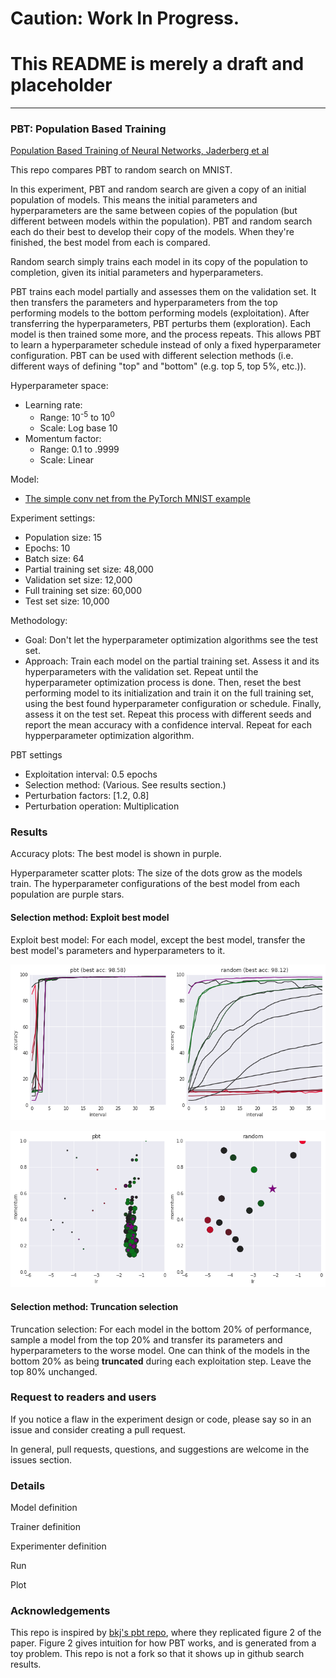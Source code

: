 # Caution: Work In Progress.

# This README is merely a draft and placeholder

---

### PBT: Population Based Training

[Population Based Training of Neural Networks, Jaderberg et al](https://arxiv.org/abs/1711.09846)

This repo compares PBT to random search on MNIST.

In this experiment, PBT and random search are given a copy of an initial population of models. This means the initial parameters and hyperparameters are the same between copies of the population (but different between models within the population). PBT and random search each do their best to develop their copy of the models. When they're finished, the best model from each is compared.

Random search simply trains each model in its copy of the population to completion, given its initial parameters and hyperparameters.

PBT trains each model partially and assesses them on the validation set. It then transfers the parameters and hyperparameters from the top performing models to the bottom performing models (exploitation). After transferring the hyperparameters, PBT perturbs them (exploration). Each model is then trained some more, and the process repeats. This allows PBT to learn a hyperparameter schedule instead of only a fixed hyperparameter configuration. PBT can be used with different selection methods (i.e. different ways of defining "top" and "bottom" (e.g. top 5, top 5%, etc.)).

Hyperparameter space:
- Learning rate:
    - Range: 10<sup>-5</sup> to 10<sup>0</sup>
    - Scale: Log base 10
- Momentum factor:
    - Range: 0.1 to .9999
    - Scale: Linear

Model:
- [The simple conv net from the PyTorch MNIST example](https://github.com/pytorch/examples/blob/master/mnist/main.py#L52)

Experiment settings:
- Population size: 15
- Epochs: 10
- Batch size: 64
- Partial training set size: 48,000
- Validation set size: 12,000
- Full training set size: 60,000
- Test set size: 10,000

Methodology:
- Goal: Don't let the hyperparameter optimization algorithms see the test set.
- Approach: Train each model on the partial training set. Assess it and its hyperparameters with the validation set. Repeat until the hyperparameter optimization process is done. Then, reset the best performing model to its initialization and train it on the full training set, using the best found hyperparameter configuration or schedule. Finally, assess it on the test set. Repeat this process with different seeds and report the mean accuracy with a confidence interval. Repeat for each hypperparameter optimization algorithm.

PBT settings
- Exploitation interval: 0.5 epochs
- Selection method: (Various. See results section.)
- Perturbation factors: [1.2, 0.8]
- Perturbation operation: Multiplication

### Results

Accuracy plots: The best model is shown in purple.

Hyperparameter scatter plots: The size of the dots grow as the models train. The hyperparameter configurations of the best model from each population are purple stars.

#### Selection method: Exploit best model

Exploit best model: For each model, except the best model, transfer the best model's parameters and hyperparameters to it.

![png](docs/mnist_accuracies.png)

![png](docs/mnist_hyperparameters.png)


#### Selection method: Truncation selection

Truncation selection: For each model in the bottom 20% of performance, sample a model from the top 20% and transfer its parameters and hyperparameters to the worse model. One can think of the models in the bottom 20% as being **truncated** during each exploitation step. Leave the top 80% unchanged.

### Request to readers and users

If you notice a flaw in the experiment design or code, please say so in an issue and consider creating a pull request.

In general, pull requests, questions, and suggestions are welcome in the issues section.

### Details

Model definition

Trainer definition

Experimenter definition

Run

Plot

### Acknowledgements

This repo is inspired by [bkj's pbt repo](https://github.com/bkj/pbt), where they replicated figure 2 of the paper. Figure 2 gives intuition for how PBT works, and is generated from a toy problem. This repo is not a fork so that it shows up in github search results.
